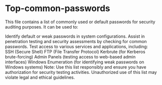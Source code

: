 # Top-common-passwords

This file contains a list of commonly used or default passwords for security auditing purposes. It can be used to:

Identify default or weak passwords in system configurations.
Assist in penetration testing and security assessments by checking for common passwords.
Test access to various services and applications, including:
SSH (Secure Shell)
FTP (File Transfer Protocol)
Kerbrute (for Kerberos brute-forcing)
Admin Panels (testing access to web-based admin interfaces)
Windows Enumeration (for identifying weak passwords on Windows systems)
Note: Use this list responsibly and ensure you have authorization for security testing activities. Unauthorized use of this list may violate legal and ethical guidelines.
